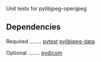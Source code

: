Unit tests for pylibjpeg-openjpeg

Dependencies
------------

Required
........
[pytest](https://docs.pytest.org/)
[pylibjpeg-data](https://github.com/pydicom/pylibjpeg-data)

Optional
........
[pydicom](https://github.com/pydicom/pydicom)
